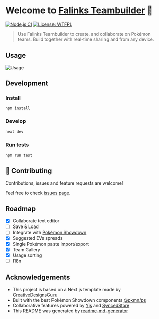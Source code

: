 # Welcome to [Falinks Teambuilder](https://falinks-teambuilder.vercel.app/) 👋

[![Node.js CI](https://github.com/txfs19260817/falinks-teambuilder/actions/workflows/node.js.yml/badge.svg)](https://github.com/txfs19260817/falinks-teambuilder/actions/workflows/node.js.yml)
[![License: WTFPL](https://img.shields.io/badge/License-WTFPL-yellow.svg)](https://github.com/txfs19260817/falinks-teambuilder/blob/main/LICENSE)

> Use Falinks Teambuilder to create, and collaborate on Pokémon teams.
> Build together with real-time sharing and from any device.

## Usage

![Usage](usage.gif?raw=true)

## Development

### Install

```sh
npm install
```

### Develop

```sh
next dev
```

### Run tests

```sh
npm run test
```

## 🤝 Contributing

Contributions, issues and feature requests are welcome!

Feel free to check [issues page](https://github.com/txfs19260817/falinks-teambuilder/issues).

## Roadmap

- [X] Collaborate text editor
- [ ] Save & Load
- [ ] Integrate with [Pokémon Showdown](https://play.pokemonshowdown.com/)
- [X] Suggested EVs spreads
- [X] Single Pokémon paste import/export
- [X] Team Gallery
- [X] Usage sorting
- [ ] I18n

## Acknowledgements

- This project is based on a Next js template made by [CreativeDesignsGuru](https://creativedesignsguru.com/)
- Built with the best Pokémon Showdown components [@pkmn/ps](https://github.com/pkmn/ps)
- Collaborative features powered by [Yjs](https://github.com/yjs/yjs)
  and [SyncedStore](https://github.com/yousefed/SyncedStore)
- This README was generated by [readme-md-generator](https://github.com/kefranabg/readme-md-generator)
